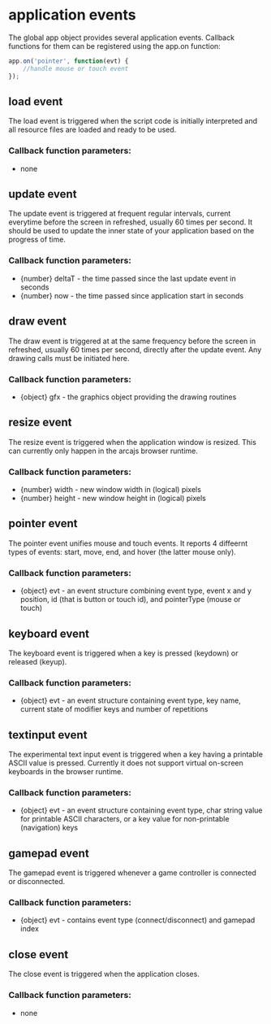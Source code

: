 # application events

The global app object provides several application events. Callback
functions for them can be registered using the app.on function:

```javascript
app.on('pointer', function(evt) {
    //handle mouse or touch event
});
```

## load event

The load event is triggered when the script code is initially interpreted and
all resource files are loaded and ready to be used.

### Callback function parameters:

- none

## update event

The update event is triggered at frequent regular intervals, current everytime
before the screen in refreshed, usually 60 times per second. It  should be used
to update the inner state of your application based on the progress of time.

### Callback function parameters:

- {number} deltaT - the time passed since the last update event in seconds
- {number} now - the time passed since application start in seconds

## draw event

The draw event is triggered at at the same frequency before the
screen in refreshed, usually 60 times per second, directly after the update
event. Any drawing calls must be initiated here.

### Callback function parameters:

- {object} gfx - the graphics object providing the drawing routines

## resize event

The resize event is triggered when the application window is resized. This can
currently only happen in the arcajs browser runtime.

### Callback function parameters:

- {number} width - new window width in (logical) pixels
- {number} height - new window height in (logical) pixels

## pointer event

The pointer event unifies mouse and touch events. It reports 4 diffeernt types
of events: start, move, end, and hover (the latter mouse only).

### Callback function parameters:

- {object} evt - an event structure combining event type, event x and y
  position, id (that is button or touch id), and pointerType (mouse or touch)

## keyboard event

The keyboard event is triggered when a key is pressed (keydown) or released
(keyup).

### Callback function parameters:

- {object} evt - an event structure containing event type, key name, current
  state of modifier keys and number of repetitions

## textinput event

The experimental text input event is triggered when a key having a printable
ASCII value is pressed. Currently it does not support virtual on-screen
keyboards in the browser runtime.

### Callback function parameters:

- {object} evt - an event structure containing event type, char string value
  for printable ASCII characters, or a key value for non-printable (navigation)
  keys

## gamepad event

The gamepad event is triggered whenever a game controller is connected or
disconnected.

### Callback function parameters:

- {object} evt - contains event type (connect/disconnect) and gamepad index

## close event

The close event is triggered when the application closes.

### Callback function parameters:

- none
